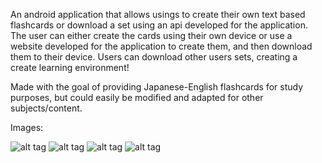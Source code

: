 An android application that allows usings to create their own text based flashcards or download a 
set using an api developed for the application. The user can either create the cards using their
own device or use a website developed for the application to create them, and then download them
to their device. Users can download other users sets, creating a create learning environment!

Made with the goal of providing Japanese-English flashcards for study purposes, but could easily
be modified and adapted for other subjects/content.

Images:

![alt tag](http://s14.postimg.org/updjiupwx/12899363_10153637973738520_1760468548_o.jpg) ![alt tag](http://s14.postimg.org/f565sbfsh/12899569_10153637981118520_1368547930_o.jpg)
![alt tag](http://s14.postimg.org/qk2mwxs4x/12919503_10153637984283520_435601580_o.jpg) ![alt tag](http://s14.postimg.org/m9nz1cn1t/12922049_10153637974513520_388346201_o.jpg)